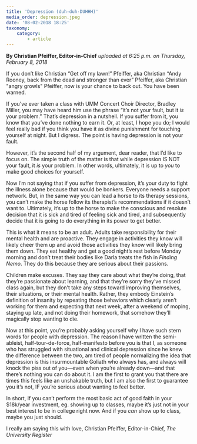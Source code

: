 ```yaml
---
title: 'Depression (duh-duh-DUHHH)'
media_order: depression.jpeg
date: '08-02-2018 18:25'
taxonomy:
    category:
        - article
---
```


**By Christian Pfeiffer, Editor-in-Chief** _uploaded at 6:25 p.m. on Thursday, February 8, 2018_

If you don’t like Christian “Get off my lawn!” Pfeiffer, aka Christian “Andy Rooney, back from the dead and stronger than ever” Pfeiffer, aka Christian "angry growls" Pfeiffer, now is your chance to back out. You have been warned.

If you’ve ever taken a class with UMM Concert Choir Director, Bradley Miller, you may have heard him use the phrase “it’s not your fault, but it _is_ your problem.” That’s depression in a nutshell. If you suffer from it, you know that you’ve done nothing to earn it. Or, at least, I hope you do; I would feel really bad if you think you have it as divine punishment for touching yourself at night. But I digress. The point is having depression is not your fault.

However, it’s the second half of my argument, dear reader, that I’d like to focus on. The simple truth of the matter is that while depression IS NOT your fault, it _is_ your problem. In other words, ultimately, it is up to _you_ to make good choices for yourself. 

Now I’m not saying that if you suffer from depression, it’s your duty to fight the illness alone because that would be bonkers. Everyone needs a support network. But, in the same way you can lead a horse to its therapy sessions, you can’t make the horse follow its therapist’s recommendations if it doesn’t want to. Ultimately, it’s up to the horse to make the conscious and resolute decision that it is sick and tired of feeling sick and tired, and subsequently decide that it is going to do everything in its power to get better.

This is what it means to be an adult. Adults take responsibility for their mental health and are proactive. They engage in activities they know will likely cheer them up and avoid those activities they know will likely bring them down. They eat healthy and get a good night’s rest before Monday morning and don’t treat their bodies like Darla treats the fish in _Finding Nemo_. They do this because they are serious about their passions.

Children make excuses. They say they care about what they’re doing, that they’re passionate about learning, and that they’re sorry they’ve missed class again, but they don’t take any steps toward improving themselves, their situations, or their mental health. Rather, they embody Einstein’s definition of insanity by repeating those behaviors which clearly aren’t working for them and expecting that next week, after a weekend of moping, staying up late, and not doing their homework, that somehow they’ll magically stop wanting to die.

Now at this point, you’re probably asking yourself why I have such stern words for people with depression. The reason I have written the semi-ableist, half-tour-de-force, half-manifesto before you is that I, as someone who has struggled with situational and clinical depression since he knew the difference between the two, am tired of people normalizing the idea that depression is this insurmountable Goliath who always has, and always will knock the piss out of you—even when you’re already down—and that there’s nothing you can do about it. I am the first to grant you that there are times this feels like an unshakable truth, but I am also the first to guarantee you it’s not, IF you’re serious about wanting to feel better.

In short, if you can’t perform the most basic act of good faith in your $18k/year investment, eg. showing up to classes, maybe it’s just not in your best interest to be in college right now. And if you _can_ show up to class, maybe you just should.

I really am saying this with love,
Christian Pfeiffer,
Editor-in-Chief,
_The University Register_